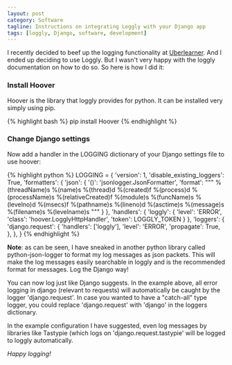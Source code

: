 ```yaml
---
layout: post
category: Software
tagline: Instructions on integrating Loggly with your Django app
tags: [loggly, Django, software, development]
---
```

I recently decided to beef up the logging functionality at [Uberlearner](http://uberlearner.com). And I ended up deciding to use Loggly. But I wasn't very happy with the loggly documentation on how to do so. So here is how I did it:

### Install Hoover ###
Hoover is the library that loggly provides for python. It can be installed very simply using pip.

{% highlight bash %}
pip install Hoover
{% endhighlight %}

### Change Django settings ###
Now add a handler in the LOGGING dictionary of your Django settings file to use hoover:

{% highlight python %}
LOGGING = {
    'version': 1,
    'disable_existing_loggers': True,
    'formatters': {
        'json': {
            '()': 'jsonlogger.JsonFormatter',
            'format': """
                %(threadName)s %(name)s %(thread)d %(created)f 
                %(process)d %(processName)s %(relativeCreated)f 
                %(module)s %(funcName)s %(levelno)d %(msecs)f
                %(pathname)s %(lineno)d %(asctime)s %(message)s 
                %(filename)s %(levelname)s
            """
        }
    },
    'handlers': {
        'loggly': {
            'level': 'ERROR',
            'class': 'hoover.LogglyHttpHandler',
            'token': LOGGLY_TOKEN
        }
    },
    'loggers': {
        'django.request': {
            'handlers': ['loggly'],
            'level': 'ERROR',
            'propagate': True,
        },
    },
}
{% endhighlight %}

**Note**: as can be seen, I have sneaked in another python library called python-json-logger to format my log messages as json packets. This will make the log messages easily searchable in loggly and is the recommended format for messages.
Log the Django way!

You can now log just like Django suggests. In the example above, all error logging in django (relevant to requests) will automatically be caught by the logger 'django.request'. In case you wanted to have a "catch-all" type logger, you could replace 'django.request' with 'django' in the loggers dictionary. 

In the example configuration I have suggested, even log messages by libraries like Tastypie (which logs on 'django.request.tastypie' will be logged to loggly automatically.

*Happy logging!*